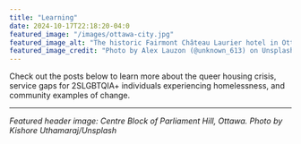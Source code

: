 ```yaml
---
title: "Learning"
date: 2024-10-17T22:18:20-04:0
featured_image: "/images/ottawa-city.jpg"
featured_image_alt: "The historic Fairmont Château Laurier hotel in Ottawa, showcasing its French Gothic architecture viewed through a stone bridge archway along the Rideau Canal"
featured_image_credit: "Photo by Alex Lauzon (@unknown_613) on Unsplash"
---
```


Check out the posts below to learn more about the queer housing crisis, service gaps for 2SLGBTQIA+ individuals experiencing homelessness, and community examples of change.

---
*Featured header image: Centre Block of Parliament Hill, Ottawa. Photo by Kishore Uthamaraj/Unsplash*
